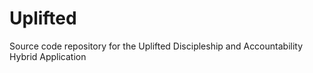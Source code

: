 # Uplifted
Source code repository for the Uplifted Discipleship and Accountability Hybrid Application
